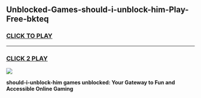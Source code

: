 
## Unblocked-Games-should-i-unblock-him-Play-Free-bkteq
<h3>
<a href="https://premium76.site?title=should-i-unblock-him&ref=19M">CLICK TO PLAY</a></h3>
<hr>

<h3>
<a href="https://premium76.site?title=should-i-unblock-him&ref=19M">CLICK 2 PLAY</a>
  
</h3>

<a href="https://premium76.site?title=should-i-unblock-him&ref=19M"><img src="https://clearcache.store/games.png"></a>


**should-i-unblock-him games unblocked: Your Gateway to Fun and Accessible Online Gaming**
